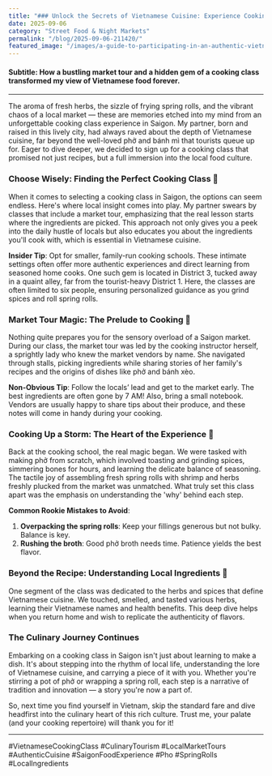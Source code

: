 ```yaml
---
title: "### Unlock the Secrets of Vietnamese Cuisine: Experience Cooking Like a Local"
date: 2025-09-06
category: "Street Food & Night Markets"
permalink: "/blog/2025-09-06-211420/"
featured_image: "/images/a-guide-to-participating-in-an-authentic-vietnamese-cooking-class-211418.jpg"
---
```


#### Subtitle: How a bustling market tour and a hidden gem of a cooking class transformed my view of Vietnamese food forever.

---

The aroma of fresh herbs, the sizzle of frying spring rolls, and the vibrant chaos of a local market — these are memories etched into my mind from an unforgettable cooking class experience in Saigon. My partner, born and raised in this lively city, had always raved about the depth of Vietnamese cuisine, far beyond the well-loved phở and bánh mì that tourists queue up for. Eager to dive deeper, we decided to sign up for a cooking class that promised not just recipes, but a full immersion into the local food culture.

### Choose Wisely: Finding the Perfect Cooking Class 🍳

When it comes to selecting a cooking class in Saigon, the options can seem endless. Here's where local insight comes into play. My partner swears by classes that include a market tour, emphasizing that the real lesson starts where the ingredients are picked. This approach not only gives you a peek into the daily hustle of locals but also educates you about the ingredients you'll cook with, which is essential in Vietnamese cuisine.

**Insider Tip**: Opt for smaller, family-run cooking schools. These intimate settings often offer more authentic experiences and direct learning from seasoned home cooks. One such gem is located in District 3, tucked away in a quaint alley, far from the tourist-heavy District 1. Here, the classes are often limited to six people, ensuring personalized guidance as you grind spices and roll spring rolls.

### Market Tour Magic: The Prelude to Cooking 🛒

Nothing quite prepares you for the sensory overload of a Saigon market. During our class, the market tour was led by the cooking instructor herself, a sprightly lady who knew the market vendors by name. She navigated through stalls, picking ingredients while sharing stories of her family's recipes and the origins of dishes like phở and bánh xèo.

**Non-Obvious Tip**: Follow the locals’ lead and get to the market early. The best ingredients are often gone by 7 AM! Also, bring a small notebook. Vendors are usually happy to share tips about their produce, and these notes will come in handy during your cooking.

### Cooking Up a Storm: The Heart of the Experience 🥘

Back at the cooking school, the real magic began. We were tasked with making phở from scratch, which involved toasting and grinding spices, simmering bones for hours, and learning the delicate balance of seasoning. The tactile joy of assembling fresh spring rolls with shrimp and herbs freshly plucked from the market was unmatched. What truly set this class apart was the emphasis on understanding the 'why' behind each step.

**Common Rookie Mistakes to Avoid**:
1. **Overpacking the spring rolls**: Keep your fillings generous but not bulky. Balance is key.
2. **Rushing the broth**: Good phở broth needs time. Patience yields the best flavor.

### Beyond the Recipe: Understanding Local Ingredients 🌿

One segment of the class was dedicated to the herbs and spices that define Vietnamese cuisine. We touched, smelled, and tasted various herbs, learning their Vietnamese names and health benefits. This deep dive helps when you return home and wish to replicate the authenticity of flavors.

### The Culinary Journey Continues

Embarking on a cooking class in Saigon isn't just about learning to make a dish. It's about stepping into the rhythm of local life, understanding the lore of Vietnamese cuisine, and carrying a piece of it with you. Whether you're stirring a pot of phở or wrapping a spring roll, each step is a narrative of tradition and innovation — a story you're now a part of.

So, next time you find yourself in Vietnam, skip the standard fare and dive headfirst into the culinary heart of this rich culture. Trust me, your palate (and your cooking repertoire) will thank you for it!

---

#VietnameseCookingClass #CulinaryTourism #LocalMarketTours #AuthenticCuisine #SaigonFoodExperience #Pho #SpringRolls #LocalIngredients